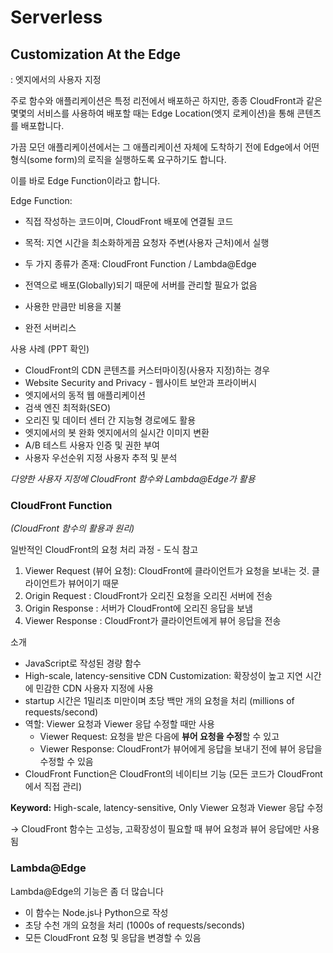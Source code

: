 # Serverless


## Customization At the Edge

: 엣지에서의 사용자 지정

주로 함수와 애플리케이션은 특정 리전에서 배포하곤 하지만, 종종 CloudFront과 같은 몇몇의 서비스를 사용하여 배포할 때는 Edge Location(엣지 로케이션)을 통해 콘텐츠를 배포합니다.

가끔 모던 애플리케이션에서는 그 애플리케이션 자체에 도착하기 전에 Edge에서 어떤 형식(some form)의 로직을 실행하도록 요구하기도 합니다.

이를 바로 Edge Function이라고 합니다.

Edge Function:

- 직접 작성하는 코드이며, CloudFront 배포에 연결될 코드
- 목적: 지연 시간을 최소화하게끔 요청자 주변(사용자 근처)에서 실행
- 두 가지 종류가 존재: CloudFront Function / Lambda@Edge
- 전역으로 배포(Globally)되기 때문에 서버를 관리할 필요가 없음

- 사용한 만큼만 비용을 지불
- 완전 서버리스

사용 사례 (PPT 확인)

- CloudFront의 CDN 콘텐츠를 커스터마이징(사용자 지정)하는 경우
- Website Security and Privacy - 웹사이트 보안과 프라이버시
- 엣지에서의 동적 웹 애플리케이션
- 검색 엔진 최적화(SEO)
- 오리진 및 데이터 센터 간 지능형 경로에도 활용
- 엣지에서의 봇 완화 엣지에서의 실시간 이미지 변환
- A/B 테스트 사용자 인증 및 권한 부여
- 사용자 우선순위 지정 사용자 추적 및 분석

*다양한 사용자 지정에 CloudFront 함수와 Lambda@Edge가 활용*

### CloudFront Function

*(CloudFront 함수의 활용과 원리)*

일반적인 CloudFront의 요청 처리 과정 - 도식 참고

1. Viewer Request (뷰어 요청): CloudFront에 클라이언트가 요청을 보내는 것. 클라이언트가 뷰어이기 때문
2. Origin Request : CloudFront가 오리진 요청을 오리진 서버에 전송
3. Origin Response : 서버가 CloudFront에 오리진 응답을 보냄
4. Viewer Response : CloudFront가 클라이언트에게 뷰어 응답을 전송

소개

- JavaScript로 작성된 경량 함수
- High-scale, latency-sensitive CDN Customization: 확장성이 높고 지연 시간에 민감한 CDN 사용자 지정에 사용
- startup 시간은 1밀리초 미만이며 초당 백만 개의 요청을 처리 (millions of requests/second)
- 역할: Viewer 요청과 Viewer 응답 수정할 때만 사용
    - Viewer Request: 요청을 받은 다음에 **뷰어 요청을 수정**할 수 있고
    - Viewer Response: CloudFront가 뷰어에게 응답을 보내기 전에 뷰어 응답을 수정할 수 있음
- CloudFront Function은 CloudFront의 네이티브 기능 (모든 코드가 CloudFront에서 직접 관리)

**Keyword:** High-scale, latency-sensitive, Only Viewer 요청과 Viewer 응답 수정

→ CloudFront 함수는 고성능, 고확장성이 필요할 때 뷰어 요청과 뷰어 응답에만 사용됨

### Lambda@Edge

Lambda@Edge의 기능은 좀 더 많습니다

- 이 함수는 Node.js나 Python으로 작성
- 초당 수천 개의 요청을 처리 (1000s of requests/seconds)
- 모든 CloudFront 요청 및 응답을 변경할 수 있음
